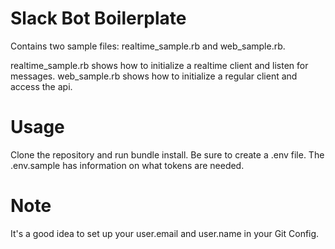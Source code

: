 # Slack Bot Boilerplate
Contains two sample files: realtime_sample.rb and web_sample.rb.

realtime_sample.rb shows how to initialize a realtime client and listen for messages.
web_sample.rb shows how to initialize a regular client and access the api.

# Usage
Clone the repository and run bundle install. Be sure to create a .env file. The .env.sample has information on what tokens are needed.

# Note
It's a good idea to set up your user.email and user.name in your Git Config.

